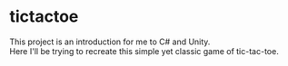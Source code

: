 # tictactoe

This project is an introduction for me to C# and Unity.  
Here I'll be trying to recreate this simple yet classic game of tic-tac-toe.
